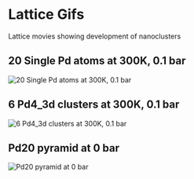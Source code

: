 # Lattice Gifs
Lattice movies showing development of nanoclusters

## 20 Single Pd atoms at 300K, 0.1 bar
![20 Single Pd atoms at 300K, 0.1 bar](/Simulation_Results_Graphics/Lattice_gifs/S20_300_e-1)

## 6 Pd4_3d clusters at 300K, 0.1 bar
![6 Pd4_3d clusters at 300K, 0.1 bar](/Simulation_Results_Graphics/Lattice_gifs/Pd4_3d_x6_300K_e-1)

## Pd20 pyramid at 0 bar
![Pd20 pyramid at 0 bar](/Simulation_Results_Graphics/Lattice_gifs/pyramid_Pdonly)
